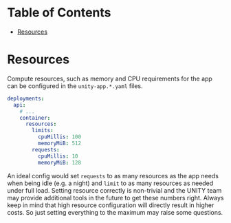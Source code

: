 # Table of Contents

<!-- START doctoc generated TOC please keep comment here to allow auto update -->
<!-- DON'T EDIT THIS SECTION, INSTEAD RE-RUN doctoc TO UPDATE -->

- [Resources](#resources)

<!-- END doctoc generated TOC please keep comment here to allow auto update -->

# Resources

Compute resources, such as memory and CPU requirements for the app can be configured in the `unity-app.*.yaml` files.

```yaml
deployments:
  api:
    # ...
    container:
      resources:
        limits:
          cpuMillis: 100
          memoryMiB: 512
        requests:
          cpuMillis: 10
          memoryMiB: 128
```

An ideal config would set `requests` to as many resources as the app needs when being idle (e.g. a night) and
`limit` to as many resources as needed under full load. Setting resource correctly is non-trivial and the UNITY team may
provide additional tools in the future to get these numbers right.
Always keep in mind that high resource configuration will directly result in higher costs. So just setting everything to
the maximum may raise some questions.
